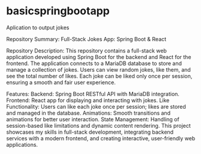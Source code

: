 # basicspringbootapp
Aplication to output jokes

Repository Summary:
Full-Stack Jokes App: Spring Boot & React

Repository Description:
This repository contains a full-stack web application developed using Spring Boot for the backend and React for the frontend. The application connects to a MariaDB database to store and manage a collection of jokes. Users can view random jokes, like them, and see the total number of likes. Each joke can be liked only once per session, ensuring a smooth and fair user experience.

Features:
Backend: Spring Boot RESTful API with MariaDB integration.
Frontend: React app for displaying and interacting with jokes.
Like Functionality: Users can like each joke once per session; likes are stored and managed in the database.
Animations: Smooth transitions and animations for better user interaction.
State Management: Handling of session-based like limitations and dynamic content rendering.
This project showcases my skills in full-stack development, integrating backend services with a modern frontend, and creating interactive, user-friendly web applications.
